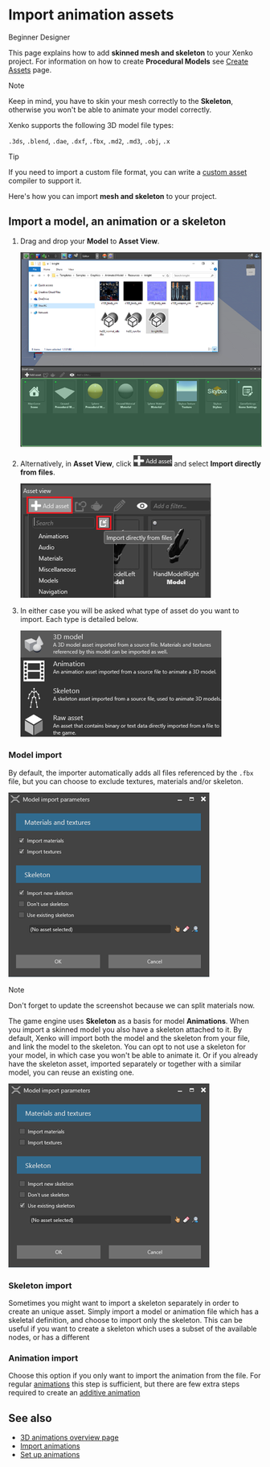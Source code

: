 ﻿# Import animation assets
<span class="label label-doc-level">Beginner</span>
<span class="label label-doc-audience">Designer</span>

This page explains how to add **skinned mesh and skeleton** to your Xenko project.
For information on how to create **Procedural Models** see [Create Assets](../get-started/create-assets.md) page.

>[!Note]
>Keep in mind, you have to skin your mesh correctly to the **Skeleton**, otherwise you won't be able to animate your model correctly.

Xenko supports the following 3D model file types:

``.3ds``, ``.blend``, ``.dae``, ``.dxf``, ``.fbx``, ``.md2``, ``.md3``, ``.obj``, ``.x``

> [!Tip]
> If you need to import a custom file format, you can write a [custom asset](../engine/asset/create-a-custom-asset.md) compiler to support it.

Here's how you can import **mesh and skeleton** to your project.

## Import a model, an animation or a skeleton

1. Drag and drop your **Model** to **Asset View**.

    ![Choose Asset Type](media/create-and-add-assets-drag-and-drop-model.png)

2. Alternatively, in **Asset View**, click ![Add Asset](media/create-and-add-assets-add-new-asset-button.png) and select **Import directly from files**.

    ![Choose Asset Type](media/create-and-add-assets-add-new1.png)

3. In either case you will be asked what type of asset do you want to import. Each type is detailed below.

    ![Choose Asset Type](media/create-and-add-assets-choose-asset-type.png)

### Model import

By default, the importer automatically adds all files referenced by the ``.fbx`` file, but you can choose to exclude textures, materials  and/or skeleton.

![Choose Asset Type](media/create-and-add-assets-model-import-parameters.png)

>[!Note]
>Don't forget to update the screenshot because we can split materials now.

The game engine uses **Skeleton** as a basis for model **Animations**. When you import a skinned model you also have a skeleton attached to it. By default, Xenko will import both the model and the skeleton from your file, and link the model to the skeleton. You can opt to not use a skeleton for your model, in which case you won't be able to animate it. Or if you already have the skeleton asset, imported separately or together with a similar model, you can reuse an existing one.

![Use existing skeleton](media/create-and-add-assets-import-model-without-textures-materials.png)   

### Skeleton import

Sometimes you might want to import a skeleton separately in order to create an unique asset. Simply import a model or animation file which has a skeletal definition, and choose to import only the skeleton. This can be useful if you want to create a skeleton which uses a subset of the available nodes, or has a different 

### Animation import

Choose this option if you only want to import the animation from the file. For regular [animations](import-animations.md) this step is sufficient, but there are few extra steps required to create an [additive animation](additive-animation.md)


## See also

* [3D animations overview page](animation.md)
* [Import animations](import-animations.md)
* [Set up animations](set-up-animations.md)
